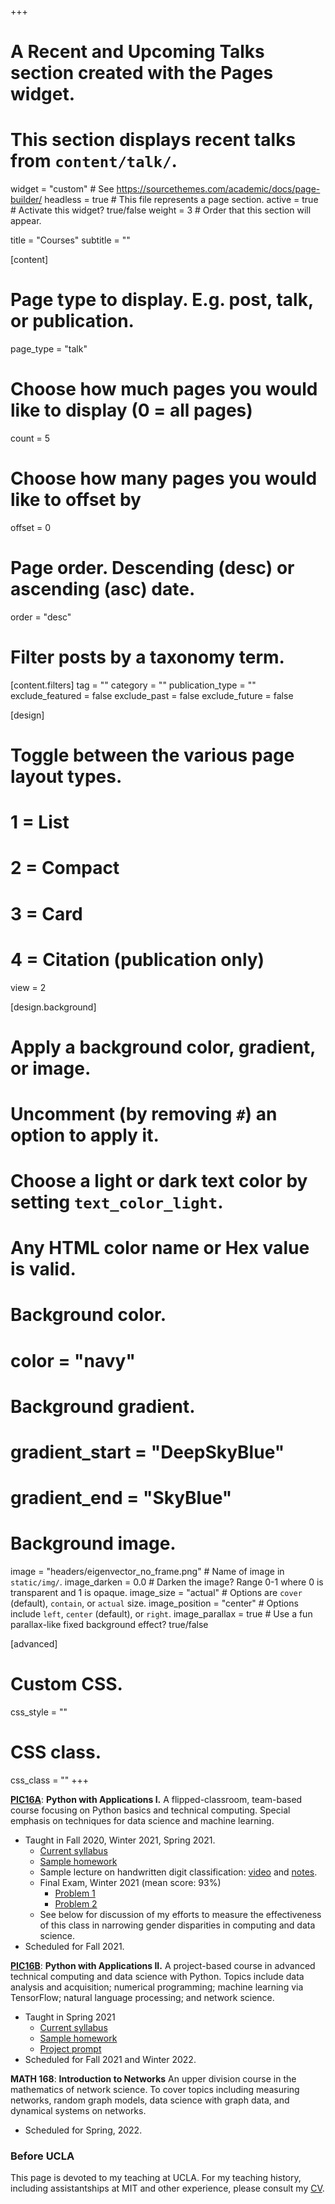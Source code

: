 +++
# A Recent and Upcoming Talks section created with the Pages widget.
# This section displays recent talks from `content/talk/`.

widget = "custom"  # See https://sourcethemes.com/academic/docs/page-builder/
headless = true  # This file represents a page section.
active = true  # Activate this widget? true/false
weight = 3  # Order that this section will appear.

title = "Courses"
subtitle = ""

[content]
  # Page type to display. E.g. post, talk, or publication.
  page_type = "talk"
  
  # Choose how much pages you would like to display (0 = all pages)
  count = 5
  
  # Choose how many pages you would like to offset by
  offset = 0

  # Page order. Descending (desc) or ascending (asc) date.
  order = "desc"

  # Filter posts by a taxonomy term.
  [content.filters]
    tag = ""
    category = ""
    publication_type = ""
    exclude_featured = false
    exclude_past = false
    exclude_future = false
    
[design]
  # Toggle between the various page layout types.
  #   1 = List
  #   2 = Compact
  #   3 = Card
  #   4 = Citation (publication only)
  view = 2
  
[design.background]
  # Apply a background color, gradient, or image.
  #   Uncomment (by removing `#`) an option to apply it.
  #   Choose a light or dark text color by setting `text_color_light`.
  #   Any HTML color name or Hex value is valid.

  # Background color.
  # color = "navy"
  
  # Background gradient.
  # gradient_start = "DeepSkyBlue"
  # gradient_end = "SkyBlue"
  
  # Background image.
  image = "headers/eigenvector_no_frame.png"  # Name of image in `static/img/`.
  image_darken = 0.0  # Darken the image? Range 0-1 where 0 is transparent and 1 is opaque.
  image_size = "actual"  #  Options are `cover` (default), `contain`, or `actual` size.
  image_position = "center"  # Options include `left`, `center` (default), or `right`.
  image_parallax = true  # Use a fun parallax-like fixed background effect? true/false
  
[advanced]
 # Custom CSS. 
 css_style = ""
 
 # CSS class.
 css_class = ""
+++

**[PIC16A](https://philchodrow.github.io/PIC16A/)**: **Python with Applications I.** A flipped-classroom, team-based course focusing on Python basics and technical computing. Special emphasis on techniques for data science and machine learning.
- Taught in Fall 2020, Winter 2021, Spring 2021. 
  - [Current syllabus](https://philchodrow.github.io/PIC16A/syllabus/)
  - [Sample homework](https://nbviewer.jupyter.org/github/PhilChodrow/PIC16A/blob/master/homework/HW6.ipynb)
  - Sample lecture on handwritten digit classification: [video](https://www.youtube.com/watch?v=H6YG4HMAZPU) and [notes](https://youtu.be/H6YG4HMAZPU). 
  - Final Exam, Winter 2021 (mean score: 93%)
    - [Problem 1](https://nbviewer.jupyter.org/github/PhilChodrow/PIC16A/blob/master/prior_exams/W21/final/P1.ipynb)
    - [Problem 2](https://nbviewer.jupyter.org/github/PhilChodrow/PIC16A/blob/master/prior_exams/W21/final/P2.ipynb)
  - See below for discussion of my efforts to measure the effectiveness of this class in narrowing gender disparities in computing and data science. 
- Scheduled for Fall 2021.

**[PIC16B](https://philchodrow.github.io/PIC16B/)**: **Python with Applications II.** A project-based course in advanced technical computing and data science with Python. Topics include data analysis and acquisition; numerical programming; machine learning via TensorFlow; natural language processing; and network science.
- Taught in Spring 2021
  - [Current syllabus](https://philchodrow.github.io/PIC16B/syllabus/)
  - [Sample homework](https://nbviewer.jupyter.org/github/PhilChodrow/PIC16B/blob/master/HW/spectral-clustering.ipynb)
  - [Project prompt](https://philchodrow.github.io/PIC16B/project/)
- Scheduled for Fall 2021 and Winter 2022. 

**MATH 168**: **Introduction to Networks** An upper division course in the mathematics of network science. To cover topics including measuring networks, random graph models, data science with graph data, and dynamical systems on networks. 
- Scheduled for Spring, 2022. 



### Before UCLA

This page is devoted to my teaching at UCLA. For my teaching history, including assistantships at MIT and other experience, please consult my [CV](https://philchodrow.github.io/CV/cv.pdf). 



<!-- # MIT

### 2019-20

- 15.S60: Computing in Optimization and Statistics (session instructor, PhD level)
- 15.003: Analytics Tools (organizer, instructor, master's level)

### 2018-19

- 15.S60: Computing in Optimization and Statistics (organizer, session instructor, PhD level)
- 15.003: Analytics Tools (organizer, instructor, master's level)

### 2017-18 

- 6.268, Network Science and Models (head TA, PhD level)
- 6.431, Introduction to Probability (TA, undergrad + master's level)
- 15.S60: Computing in Optimization and Statistics (organizer, session instructor, PhD level)
- 15.003: Analytics Tools (organizer, instructor, master's level)

### 2016-17

- 1.204, Computer Modeling: From Individual Mobility to Networks  (head TA, PhD level)


# Before MIT

- The Philosophy of Action, (TA, master's level, University of Oslo, 2012)
- The Philosophy of Plato (TA, Swarthmore College)
- Senior Thesis Mentor
- Writing Mentor
- Mathematics Academic Support

# Aikido

I have also been privileged to teach the traditional Japanese martial art of Aikido for several dojos in the Boston area, including Aikido Tekkojuku, Harvard Aikikai, and New England Aikikai. 





 -->
